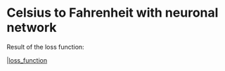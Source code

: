 # Celsius to Fahrenheit with neuronal network

Result of the loss function:

|[loss_function](download.png)